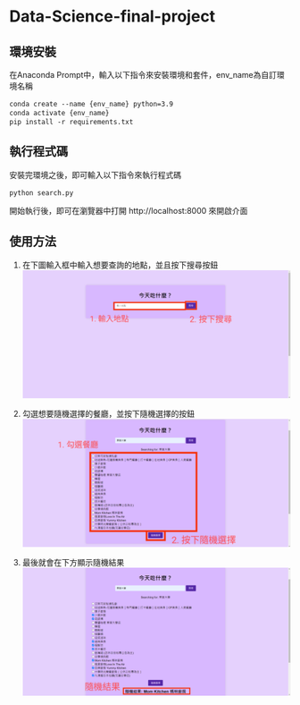 # Data-Science-final-project
## 環境安裝
在Anaconda Prompt中，輸入以下指令來安裝環境和套件，env_name為自訂環境名稱
```cpp=
conda create --name {env_name} python=3.9
conda activate {env_name} 
pip install -r requirements.txt
```

## 執行程式碼
安裝完環境之後，即可輸入以下指令來執行程式碼
```cpp=
python search.py
```
開始執行後，即可在瀏覽器中打開 http://localhost:8000 來開啟介面

## 使用方法
1. 在下圖輸入框中輸入想要查詢的地點，並且按下搜尋按鈕
![show_engines_sidebar](./picture/search.png)

2. 勾選想要隨機選擇的餐廳，並按下隨機選擇的按鈕
![show_engines_sidebar](./picture/choose.png)

3. 最後就會在下方顯示隨機結果
![show_engines_sidebar](./picture/result.png)
